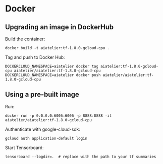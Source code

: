 # Docker 

## Upgrading an image in DockerHub

Build the container:

```
docker build -t aiatelier:tf-1.8.0-gcloud-cpu .
```

Tag and push to Docker Hub:
```
DOCKERCLOUD_NAMESPACE=aiatelier docker tag aiatelier:tf-1.8.0-gcloud-cpu aiatelier/aiatelier:tf-1.8.0-gcloud-cpu
DOCKERCLOUD_NAMESPACE=aiatelier docker push aiatelier/aiatelier:tf-1.8.0-gcloud-cpu
```


## Using a pre-built image

Run:

```
docker run -p 0.0.0.0:6006:6006 -p 8888:8888 -it aiatelier/aiatelier:tf-1.8.0-gcloud-cpu
```
Authenticate with google-cloud-sdk:
```
gcloud auth application-default login
```

Start Tensorboard:
```
tensorboard --logdir=.  # replace with the path to your tf summaries
```
